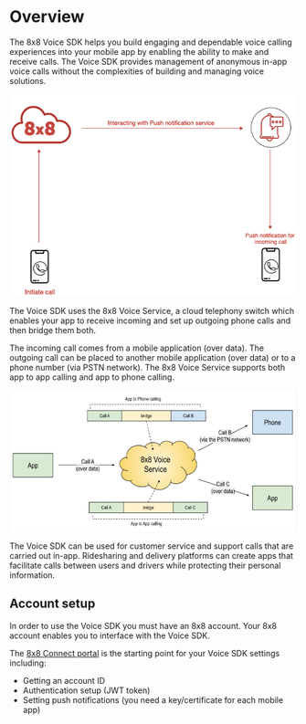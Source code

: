# Overview

The 8x8 Voice SDK helps you build engaging and dependable voice calling experiences into your mobile app by enabling the ability to make and receive calls. The Voice SDK provides management of anonymous in-app voice calls without the complexities of building and managing voice solutions.

![incoming call notification](../images/58bc566-voice_sdk.png "incoming-call-notification.png")

The Voice SDK uses the 8x8 Voice Service, a cloud telephony switch which enables your app to receive incoming and set up outgoing phone calls and then bridge them both.

The incoming call comes from a mobile application (over data). The outgoing call can be placed to another mobile application (over data) or to a phone number (via PSTN network). The 8x8 Voice Service supports both app to app calling and app to phone calling.

![call bridging](../images/d22e7ef-1592805129277.png "call-bridging.png")

The Voice SDK can be used for customer service and support calls that are carried out in-app. Ridesharing and delivery platforms can create apps that facilitate calls between users and drivers while protecting their personal information.

## Account setup

In order to use the Voice SDK you must have an 8x8 account. Your 8x8 account enables you to interface with the Voice SDK.

The [8x8 Connect portal](https://connect.8x8.com/) is the starting point for your Voice SDK settings including:

* Getting an account ID
* Authentication setup (JWT token)
* Setting push notifications (you need a key/certificate for each mobile app)

